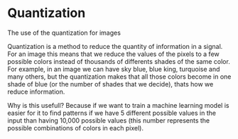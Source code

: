 # Quantization
The use of the quantization for images

Quantization is a method to reduce the quantity of information in a signal.
For an image this means that we reduce the values of the pixels to a few possible colors instead of
thousands of differents shades of the same color. For example, in an image we can have sky blue, blue king, turquoise
and many others, but the quantization makes that all those colors become in one shade of blue (or the number of shades that we decide), 
thats how we reduce information.

Why is this usefull? 
Because if we want to train a machine learning model is easier for it to find patterns if we have 5 different possible values in the input 
than having 10,000 possible values (this number represents the possible combinations of colors in each pixel).
